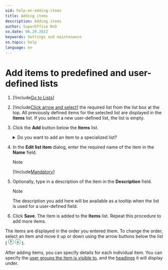 ```yaml
---
uid: help-en-adding-items
title: Adding items
description: Adding items
author: SuperOffice RnD
so.date: 06.29.2022
keywords: Settings and maintenance
so.topic: help
language: en
---
```


# Add items to predefined and user-defined lists

1. [!include[Go to Lists](includes/goto-lists.md)]

2. [!include[Click arrow and select](includes/expand-list.md)] the required list from the list box at the top. All previously defined items for the selected list are displayed in the **Items** list. If you select a new user-defined list, the list is empty.

3. Click the **Add** button below the **Items** list.

    <details><summary>Do you want to add an item to a specialized list?</summary>

    Some list types are more specialized than those referred to in this procedure. [Specialized lists][1].
    </details>

4. In the **Edit list item** dialog, enter the required name of the item in the **Name** field.

    > [!NOTE]
    > [!include[Mandatory](includes/note-mandatory-field.md)]

5. Optionally, type in a description of the item in the **Description** field.

    > [!NOTE]
    > The description you add here will be available as a tooltip when the list is used for a user-defined field.

6. Click **Save**. The item is added to the **Items** list. Repeat this procedure to add more items.

The items are displayed in the order you entered them. To change the order, select an item and move it up or down using the arrow buttons below the list ( ![icon][img3] ![icon][img4] ).

After adding items, you can specify details for each individual item. You can specify the [user groups the item is visible to][2], and the [headings][3] it will display under.

<!-- Referenced links -->
[1]: specialized-lists.md
[2]: organize/user-group-filtering.md
[3]: organize/headings.md

<!-- Referenced images -->
[img3]: ../../../../media/icons/arrow-up.png
[img4]: ../../../../media/icons/arrow-down.png
